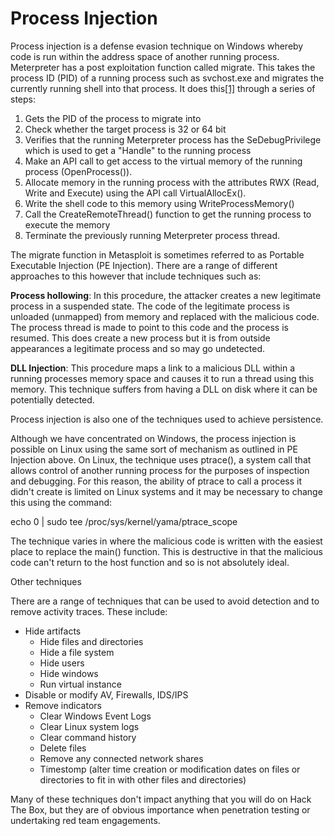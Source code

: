 # Process Injection

Process injection is a defense evasion technique on Windows whereby code is run within the address space of another running process. Meterpreter has a post exploitation function called migrate. This takes the process ID \(PID\) of a running process such as svchost.exe and migrates the currently running shell into that process. It does this[\[1\]]() through a series of steps:

1. Gets the PID of the process to migrate into
2. Check whether the target process is 32 or 64 bit
3. Verifies that the running Meterpreter process has the SeDebugPrivilege which is used to get a "Handle" to the running process
4. Make an API call to get access to the virtual memory of the running process \(OpenProcess\(\)\).
5. Allocate memory in the running process with the attributes RWX \(Read, Write and Execute\) using the API call VirtualAllocEx\(\).
6. Write the shell code to this memory using WriteProcessMemory\(\)
7. Call the CreateRemoteThread\(\) function to get the running process to execute the memory
8. Terminate the previously running Meterpreter process thread.

The migrate function in Metasploit is sometimes referred to as Portable Executable Injection \(PE Injection\). There are a range of different approaches to this however that include techniques such as:

**Process hollowing**: In this procedure, the attacker creates a new legitimate process in a suspended state. The code of the legitimate process is unloaded \(unmapped\) from memory and replaced with the malicious code. The process thread is made to point to this code and the process is resumed. This does create a new process but it is from outside appearances a legitimate process and so may go undetected.

**DLL Injection**: This procedure maps a link to a malicious DLL within a running processes memory space and causes it to run a thread using this memory. This technique suffers from having a DLL on disk where it can be potentially detected.

Process injection is also one of the techniques used to achieve persistence.

Although we have concentrated on Windows, the process injection is possible on Linux using the same sort of mechanism as outlined in PE Injection above. On Linux, the technique uses ptrace\(\), a system call that allows control of another running process for the purposes of inspection and debugging. For this reason, the ability of ptrace to call a process it didn't create is limited on Linux systems and it may be necessary to change this using the command:

echo 0 \| sudo tee /proc/sys/kernel/yama/ptrace\_scope

The technique varies in where the malicious code is written with the easiest place to replace the main\(\) function. This is destructive in that the malicious code can't return to the host function and so is not absolutely ideal.

Other techniques

There are a range of techniques that can be used to avoid detection and to remove activity traces. These include:

* Hide artifacts
  * Hide files and directories
  * Hide a file system
  * Hide users
  * Hide windows
  * Run virtual instance
* Disable or modify AV, Firewalls, IDS/IPS
* Remove indicators
  * Clear Windows Event Logs
  * Clear Linux system logs
  * Clear command history
  * Delete files
  * Remove any connected network shares
  * Timestomp \(alter time creation or modification dates on files or directories to fit in with other files and directories\)

Many of these techniques don't impact anything that you will do on Hack The Box, but they are of obvious importance when penetration testing or undertaking red team engagements.

